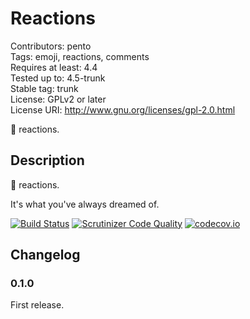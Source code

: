 # Reactions #
Contributors:      pento	
Tags:              emoji, reactions, comments	
Requires at least: 4.4	
Tested up to:      4.5-trunk	
Stable tag:        trunk	
License:           GPLv2 or later	
License URI:       http://www.gnu.org/licenses/gpl-2.0.html	

💩 reactions.

## Description ##

💩 reactions.

It's what you've always dreamed of.

[![Build Status](https://travis-ci.org/pento/reactions.svg?branch=master)](https://travis-ci.org/pento/reactions)
[![Scrutinizer Code Quality](https://scrutinizer-ci.com/g/pento/reactions/badges/quality-score.png?b=master)](https://scrutinizer-ci.com/g/pento/reactions/?branch=master)
[![codecov.io](https://codecov.io/github/pento/reactions/coverage.svg?branch=master)](https://codecov.io/github/pento/reactions?branch=master)

## Changelog ##

### 0.1.0 ###

First release.
